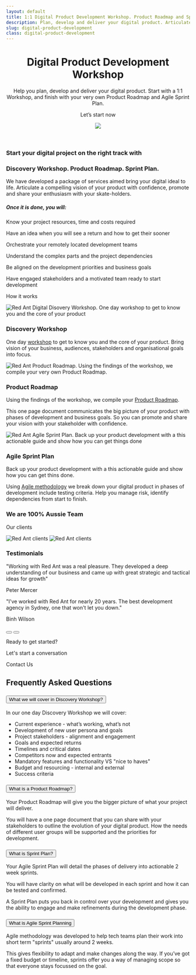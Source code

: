 ```yaml
---
layout: default
title: 1:1 Digital Product Development Workshop. Product Roadmap and Sprint Plan.
description: Plan, develop and deliver your digital product. Articulate a compelling vision of your idea and share your enthusiasm with your stakeholders with confidence.
slug: digital-product-development
class: digital-product-development
---
```


<header id="section-workshop-hero" class="section hero bg-gray-light default-padding">
  <div class="container">
    <div class="row">
      <div class="col-sm-6">
        <h1 class="mb-4">Digital Product
          <span class="d-block text-red-dark">Development</span>
          <span class="d-block text-red">Workshop</span>
        </h1>
        <p class="subheading">
          Help you plan, develop and deliver your digital product. Start with a 1:1 Workshop, and finish with your very own Product Roadmap and Agile Sprint Plan.
        </p>
        <p>
          <a class="btn btn-lg btn-primary intercom-launcher rounded-pill mt-4">
            Let’s start now
          </a>
        </p>
      </div>
      <div class="col-sm-6 d-flex justify-content-center align-items-center">
        <img
          class="img-responsive"
          src="/assets/images/illustration-services-2.png"
        />
      </div>
    </div>
  </div>
</header>

<section id="workshop-roadmap-sprint-plan-summary" data-ga-trigger="visibility" class="summary section default-padding">
  <div class="container">
    <div class="row ">
      <div class="col-12">
        <h3>
          Start your digital project on the right track with
        </h3>
        <h3 class="text-red mb-4">
          Discovery Workshop. Product Roadmap. Sprint Plan.
        </h3>
        <p>
          We have developed a package of services aimed bring your digital ideal to life. Articulate a compelling vision of your product with confidence, promote and share your enthusiasm with your skate-holders.
        </p>
        <h5>
          Once it is done, you will:
        </h5>
      </div>
      <div class="col-md-6 dashed">
        <p class="mb-4">
          Know your project resources, time and costs required
        </p>
        <p class="mb-4">
          Have an idea when you will see a return and how to get their sooner
        </p>
        <p>
          Orchestrate your remotely located development teams
        </p>
      </div>
      <div class="col-md-6 dashed">
        <p class="mb-4">
          Understand the complex parts and the project dependencies
        </p>
        <p class="mb-4">
          Be aligned on the development priorities and business goals
        </p>
        <p>
          Have engaged stakeholders and a motivated team ready to start development
        </p>
      </div>
    </div>
  </div>
</section>

<section id="how-it-works" data-ga-trigger="visibility" class="how-it-works default-padding">
  <div class="container">
    <div class="row">
      <div class="col-12">
        <p class="h1 text-center mb-5">How it works</p>
      </div>
    </div>
    <div class="row align-items-center pb-4">
      <div class="col-6 offset-3 col-md-5 offset-md-0 order-md-2 px-4 py-sm-4 py-lg-0">
        <img class="img-fluid" src="/assets/images/services/digital-workshop/icon-workshop.png" alt="Red Ant Digital Disovery Workshop. One day workshop to get to know you and the core of your product" />
      </div>
      <div class="col-12 col-md-7">
        <h3 class="mb-4 mt-3">Discovery Workshop</h3>
        <p>
          One day <a href="#faqs-discovery-workshop" data-bs-toggle="collapse" data-bs-target="#a1" data-controller="scroll-to">workshop</a> to get to know you and the core of your product. Bring vision of your business, audiences, stakeholders and organisational goals into focus.
        </p>
      </div>
    </div>
    <div class="row align-items-center py-4">
      <div class="col-6 offset-3 col-md-5 offset-md-0 px-4 py-sm-4 py-lg-0">
        <img class="img-fluid" src="/assets/images/services/digital-workshop/icon-roadmap.png" alt="Red Ant Product Roadmap. Using the findings of the workshop, we compile your very own Product Roadmap." />
      </div>
      <div class="col-12 col-md-7">
        <h3 class="mb-4 mt-3 text-red-dark">Product Roadmap</h3>
        <p>
          Using the findings of the workshop, we compile your <a href="#faqs-product-roadmap" data-bs-toggle="collapse" data-bs-target="#a2" data-controller="scroll-to">Product Roadmap</a>.
        </p>
        <p>
          This one page document communicates the big picture of your product with phases of development and business goals. So you can promote and share your vision with your stakeholder with confidence.
        </p>
      </div>
    </div>
    <div class="row align-items-center pt-4">
      <div class="col-6 offset-3 col-md-5 offset-md-0 order-md-2 px-4 py-sm-4 py-lg-0">
        <img class="img-fluid" src="/assets/images/services/digital-workshop/icon-sprint-plan.png" alt="Red Ant Agile Sprint Plan. Back up your product development with a this actionable guide and show how you can get things done " />
      </div>
      <div class="col-12 col-md-7">
        <h3  class="mb-4 mt-3 text-red"> Agile Sprint Plan</h3>
        <p>
          Back up your product development with a this actionable guide and show how you can get thins done.
        </p>
        <p>
          Using <a href="#faqs-agile-methodology" data-bs-toggle="collapse" data-bs-target="#a5" data-controller="scroll-to"> Agile methodology</a> we break down your digital product in phases of development include testing criteria. Help you manage risk, identify dependencies from start to finish.
        </p>
      </div>
    </div>
  </div>
</section>

<section id="our-clients" data-ga-trigger="visibility" class="our-clients section text-center default-padding">
  <div class="container">
    <div class="row">
      <div class="col">
        <h3 class="mb-3">We are 100% Aussie Team</h3>
        <p class="mb-5">Our clients</p>
      </div>
    </div>
    <div class="row">
      <div class="col">
        <img class="d-md-block d-none img-fluid" src="/assets/images/client-logo-desktop.png" alt="Red Ant clients" />
        <img class="d-md-none img-fluid" src="/assets/images/client-logo-mobile.png" alt="Red Ant clients" />
      </div>
    </div>
  </div>
</section>

<section
  id="section-testimonials"
  class="default-padding bg-{{ include.colour }}"
  data-ga-trigger="visibility">
  <div class="container">
    <h3 class="ps-3">
      Testimonials
    </h3>
    <div
      id="testimonial-carousel"
      class="carousel carousel-dark slide col-lg-9"
      data-bs-ride="carousel">
      <div class="card bg-transparent h-100">
        <div class="card-body pb-0">
          <div class="carousel-inner">
            <div
              class="carousel-item active"
              data-carousel-target="item">
              <p>"Working with Red Ant was a real pleasure. They developed a deep understanding of our business and came up with great strategic and tactical ideas for growth"</p>
              <p class="small">Peter Mercer</p>
            </div>
            <div
              class="carousel-item"
              data-carousel-target="item">
              <p>"I've worked with Red Ant for nearly 20 years. The best development agency in Sydney, one that won't let you down."</p>
              <p class="small">Binh Wilson</p>
            </div>
          </div>
        </div>
        <div class="card-footer bg-transparent border-0">
          <div class="carousel-indicators position-relative justify-content-start m-0">
            <button
              type="button"
              class="active"
              aria-current="active"
              data-bs-target="#testimonial-carousel"
              data-bs-slide-to="0"
              aria-label="Peter Mercer">
            </button>
            <button
              type="button"
              class=""
              aria-current=""
              data-bs-target="#testimonial-carousel"
              data-bs-slide-to="1"
              aria-label="Binh Wilson">
            </button>
          </div>
        </div>
      </div>
    </div>
  </div>
</section>

<section
  id="cta-panel"
  data-ga-trigger="visibility"
  class="section default-padding"
>
  <div class="container">
    <div class="row">
      <div class="col text-center">
        <p class="h1">Ready to get started?</p>
        <p class="my-5 subheading">Let's start a conversation</p>
        <a
          class="btn btn-lg btn-primary rounded-pill intercom-launcher"
          ga-trigger="click"
        >
          Contact Us
        </a>
      </div>
    </div>
  </div>
</section>


<section id="faqs" data-ga-trigger="visibility" class="faqs default-padding">
  <div class="container ">
    <div class="row">
      <div class="col">
        <h2 class="mb-4">Frequently Asked Questions</h2>
      </div>
    </div>
    <div class="row mt-3d">
      <div class="col">
        <div class="accordion" id="workshop-faqs">
          <div class="card">
            <div id="faqs-discovery-workshop" class="card-header">
              <h3 class="mb-0">
                <button
                  class="btn collapsed"
                  type="button"
                  data-bs-toggle="collapse"
                  data-bs-target="#a1"
                  aria-expanded="true"
                  aria-controls="a1"
                  data-ga-trigger="click-faqs">
                  What we will cover in Discovery Workshop?
                </button>
              </h3>
            </div>
            <div id="a1" class="collapse" data-parent="#workshop-faqs">
              <div class="card-body ">
                <p>In our one day Discovery Workshop we will cover:</p>
                <ul>
                  <li>Current experience - what’s working, what’s not</li>
                  <li>Development of new user persona and goals</li>
                  <li>Project stakeholders - alignment and engagement</li>
                  <li>Goals and expected returns</li>
                  <li>Timelines and critical dates</li>
                  <li>Competitors now and expected entrants</li>
                  <li>Mandatory features and functionality VS "nice to haves"</li>
                  <li>Budget and resourcing - internal and external</li>
                  <li>Success criteria</li>
                </ul>
              </div>
            </div>
          </div>
          <div class="card">
            <div id="faqs-product-roadmap" class="card-header">
              <h3 class="mb-0">
                <button
                  class="btn collapsed"
                  type="button"
                  data-bs-toggle="collapse"
                  data-bs-target="#a2"
                  aria-expanded="true"
                  aria-controls="a2"
                  data-ga-trigger="click-faqs">
                  What is a Product Roadmap?
                </button>
              </h3>
            </div>
            <div id="a2" class="collapse" data-parent="#workshop-faqs">
              <div class="card-body">
                <p>Your Product Roadmap will give you the bigger picture of what your project will deliver. </p>
                <p> You will have a one page document that you can share with your stakeholders to outline the evolution of your digital product. How the needs of different user groups will be supported and the priorities for development.</p>
              </div>
            </div>
          </div>
          <div class="card">
            <div id="faqs-agile-sprint-plan" class="card-header">
              <h3 class="mb-0">
                <button
                  class="btn collapsed "
                  type="button"
                  data-bs-toggle="collapse"
                  data-bs-target="#a4"
                  aria-expanded="true"
                  aria-controls="a4"
                  data-ga-trigger="click-faqs">
                  What is Sprint Plan?
                </button>
              </h3>
            </div>
            <div id="a4" class="collapse" data-parent="#workshop-faqs">
              <div class="card-body">
                <p>Your Agile Sprint Plan will detail the phases of delivery into actionable 2 week sprints.</p>
                <p>You will have clarity on what will be developed in each sprint and how it can be tested and confirmed.</p>
                <p> A Sprint Plan puts you back in control over your development and gives you the ability to engage and make refinements during the development phase.</p>
              </div>
            </div>
          </div>
          <div class="card">
            <div id="faqs-agile-methodology" class="card-header">
              <h3 class="mb-0">
                <button
                  class="btn collapsed"
                  type="button"
                  data-bs-toggle="collapse"
                  data-bs-target="#a5"
                  aria-expanded="true"
                  aria-controls="a5"
                  data-ga-trigger="click-faqs">
                  What is Agile Sprint Planning
                </button>
              </h3>
            </div>
            <div name="a5" id="a5" class="collapse" data-parent="#workshop-faqs">
              <div class="card-body">
                <p>Agile methodology was developed to help tech teams plan their work into short term "sprints" usually around 2 weeks. </p>
                <p>This gives flexibility to adapt and make changes along the way. If you’ve got a fixed budget or timeline, sprints offer you a way of managing scope so that everyone stays focussed on the goal.</p>
              </div>
            </div>
          </div>
        </div>
      </div>
    </div>
  </div>
</section>
